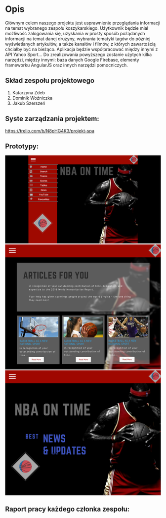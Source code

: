 # Opis

Głównym celem naszego projektu jest usprawnienie przeglądania informacji na temat wybranego zespołu koszykarskiego. Użytkownik będzie miał możliwość zalogowania się, uzyskania w prosty sposób pożądanych informacji na temat danej drużyny, wybrania tematyki tagów do później wyświetlanych artykułów, a także kanałów i filmów, z których zawartością chciałby być na bieżąco.
Aplikacja będzie współpracować między innymi z API Yahoo Sport...
Do zrealizowania powyższego zostanie użytych kilka narzędzi, między innymi: baza danych Google Firebase, elementy frameworku AngularJS oraz innych narzędzi pomocniczych. 


## Skład zespołu projektowego
1. Katarzyna Zdeb
2. Dominik Woźniczka
3. Jakub Szerszeń

## Syste zarządzania projektem:
https://trello.com/b/N8pHG4K3/projekt-spa

## Prototypy:
<img src="./prototype1.png" alt="Prototype1"/>
<img src="./prototype2.png" alt="Prototype2"/>
<img src="./prototype3.png" alt="Prototype3"/>

## Raport pracy każdego członka zespołu:

